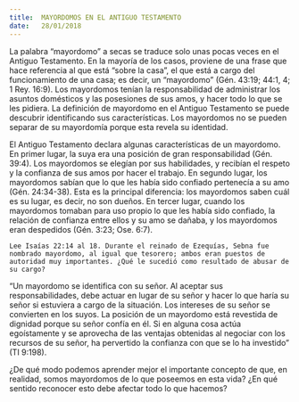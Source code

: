 ```yaml
---
title:  MAYORDOMOS EN EL ANTIGUO TESTAMENTO
date:   28/01/2018
---
```


La palabra “mayordomo” a secas se traduce solo unas pocas veces en el Antiguo Testamento. En la mayoría de los casos, proviene de una frase que hace referencia al que está “sobre la casa”, el que está a cargo del funcionamiento de una casa; es decir, un “mayordomo” (Gén. 43:19; 44:1, 4; 1 Rey. 16:9). Los mayordomos tenían la responsabilidad de administrar los asuntos domésticos y las posesiones de sus amos, y hacer todo lo que se les pidiera. La definición de mayordomo en el Antiguo Testamento se puede descubrir identificando sus características. Los mayordomos no se pueden separar de su mayordomía porque esta revela su identidad. 

El Antiguo Testamento declara algunas características de un mayordomo. En primer lugar, la suya era una posición de gran responsabilidad (Gén. 39:4). Los mayordomos se elegían por sus habilidades, y recibían el respeto y la confianza de sus amos por hacer el trabajo. En segundo lugar, los mayordomos sabían que lo que les había sido confiado pertenecía a su amo (Gén. 24:34-38). Esta es la principal diferencia: los mayordomos saben cuál es su lugar, es decir, no son dueños. En tercer lugar, cuando los mayordomos tomaban para uso propio lo que les había sido confiado, la relación de confianza entre ellos y su amo se dañaba, y los mayordomos eran despedidos (Gén. 3:23; Ose. 6:7). 

`Lee Isaías 22:14 al 18. Durante el reinado de Ezequías, Sebna fue nombrado mayordomo, al igual que tesorero; ambos eran puestos de autoridad muy importantes. ¿Qué le sucedió como resultado de abusar de su cargo?`

“Un mayordomo se identifica con su señor. Al aceptar sus responsabilidades, debe actuar en lugar de su señor y hacer lo que haría su señor si estuviera a cargo de la situación. Los intereses de su señor se convierten en los suyos. La posición de un mayordomo está revestida de dignidad porque su señor confía en él. Si en alguna cosa actúa egoístamente y se aprovecha de las ventajas obtenidas al negociar con los recursos de su señor, ha pervertido la confianza con que se lo ha investido” (TI 9:198). 

¿De qué modo podemos aprender mejor el importante concepto de que, en realidad, somos mayordomos de lo que poseemos en esta vida? ¿En qué sentido reconocer esto debe afectar todo lo que hacemos?